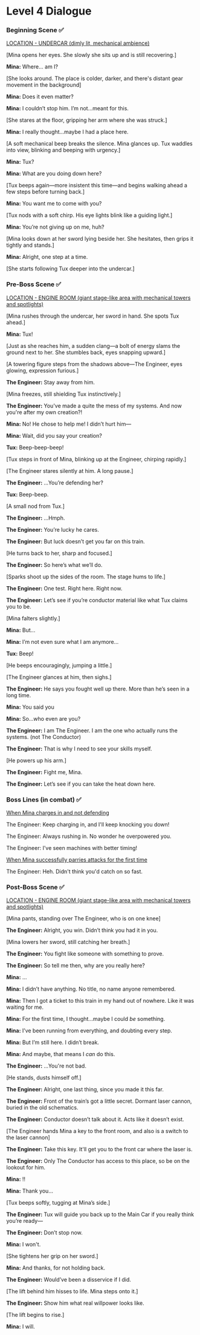 # Level 4 Dialogue

### Beginning Scene :white_check_mark:
<u>LOCATION - UNDERCAR (dimly lit, mechanical ambience)</u>

[Mina opens her eyes. She slowly she sits up and is still recovering.]

**Mina:** Where… am I?

[She looks around. The place is colder, darker, and there's distant gear movement in the background]

**Mina:** Does it even matter?

**Mina:** I couldn’t stop him. I’m not...meant for this.

[She stares at the floor, gripping her arm where she was struck.]

**Mina:** I really thought...maybe I had a place here.

[A soft mechanical beep breaks the silence. Mina glances up. Tux waddles into view, blinking and beeping with urgency.]

**Mina:** Tux?

**Mina:** What are you doing down here?

[Tux beeps again—more insistent this time—and begins walking ahead a few steps before turning back.]

**Mina:** You want me to come with you?

[Tux nods with a soft chirp. His eye lights blink like a guiding light.]

**Mina:** You’re not giving up on me, huh?

[Mina looks down at her sword lying beside her. She hesitates, then grips it tightly and stands.]

**Mina:** Alright, one step at a time.

[She starts following Tux deeper into the undercar.]

### Pre-Boss Scene :white_check_mark:
<u>LOCATION - ENGINE ROOM (giant stage-like area with mechanical towers and spotlights)</u>

[Mina rushes through the undercar, her sword in hand. She spots Tux ahead.]

**Mina:** Tux!

[Just as she reaches him, a sudden clang—a bolt of energy slams the ground next to her. She stumbles back, eyes snapping upward.]

[A towering figure steps from the shadows above—The Engineer, eyes glowing, expression furious.]

**The Engineer:** Stay away from him.

[Mina freezes, still shielding Tux instinctively.]

**The Engineer:** You've made a quite the mess of my systems. And now you're after my own creation?!

**Mina:** No! He chose to help me! I didn’t hurt him—

**Mina:** Wait, did you say your creation?

**Tux:** Beep-beep-beep!

[Tux steps in front of Mina, blinking up at the Engineer, chirping rapidly.]

[The Engineer stares silently at him. A long pause.]

**The Engineer:** ...You’re defending her?

**Tux:** Beep-beep.

[A small nod from Tux.]

**The Engineer:** ...Hmph.

**The Engineer:** You’re lucky he cares.

**The Engineer:** But luck doesn’t get you far on this train.

[He turns back to her, sharp and focused.]

**The Engineer:** So here’s what we’ll do.

[Sparks shoot up the sides of the room. The stage hums to life.]

**The Engineer:** One test. Right here. Right now.

**The Engineer:** Let’s see if you’re conductor material like what Tux claims you to be.

[Mina falters slightly.]

**Mina:** But...

**Mina:** I’m not even sure what I am anymore...

**Tux:** Beep!

[He beeps encouragingly, jumping a little.]

[The Engineer glances at him, then sighs.]

**The Engineer:** He says you fought well up there. More than he’s seen in a long time.

**Mina:** You said you 

**Mina:** So...who even are you?

**The Engineer:** I am The Engineer. I am the one who actually runs the systems. (not The Conductor)

**The Engineer:** That is why I need to see your skills myself.

[He powers up his arm.]

**The Engineer:** Fight me, Mina.

**The Engineer:** Let’s see if you can take the heat down here.

### Boss Lines (in combat) :white_check_mark:

<u>When Mina charges in and not defending</u>

The Engineer: Keep charging in, and I'll keep knocking you down!

The Engineer: Always rushing in. No wonder he overpowered you.

The Engineer: I've seen machines with better timing!

<u>When Mina successfully parries attacks for the first time</u>

The Engineer: Heh. Didn't think you'd catch on so fast.

### Post-Boss Scene :white_check_mark:
<u>LOCATION - ENGINE ROOM (giant stage-like area with mechanical towers and spotlights)</u>

[Mina pants, standing over The Engineer, who is on one knee]

**The Engineer:** Alright, you win. Didn’t think you had it in you.

[Mina lowers her sword, still catching her breath.]

**The Engineer:** You fight like someone with something to prove.

**The Engineer:** So tell me then, why are you really here?

**Mina:** ...

**Mina:** I didn’t have anything. No title, no name anyone remembered.  

**Mina:** Then I got a ticket to this train in my hand out of nowhere. Like it was waiting for me.  

**Mina:** For the first time, I thought...maybe I could *be* something.

**Mina:** I’ve been running from everything, and doubting every step.

**Mina:** But I’m still here. I didn’t break.

**Mina:** And maybe, that means I *can* do this.

**The Engineer:** ...You're not bad.

[He stands, dusts himself off.]

**The Engineer:** Alright, one last thing, since you made it this far.

**The Engineer:** Front of the train’s got a little secret. Dormant laser cannon, buried in the old schematics.

**The Engineer:** Conductor doesn’t talk about it. Acts like it doesn’t exist.

[The Engineer hands Mina a key to the front room, and also is a switch to the laser cannon]

**The Engineer:** Take this key. It'll get you to the front car where the laser is.

**The Engineer:** Only The Conductor has access to this place, so be on the lookout for him.

**Mina:** !!

**Mina:** Thank you...

[Tux beeps softly, tugging at Mina’s side.]

**The Engineer:** Tux will guide you back up to the Main Car if you really think you’re ready—

**The Engineer:** Don’t stop now.

**Mina:** I won't.

[She tightens her grip on her sword.]

**Mina:** And thanks, for not holding back.

**The Engineer:** Would’ve been a disservice if I did.

[The lift behind him hisses to life. Mina steps onto it.]

**The Engineer:** Show him what real willpower looks like.

[The lift begins to rise.]

**Mina:** I will.